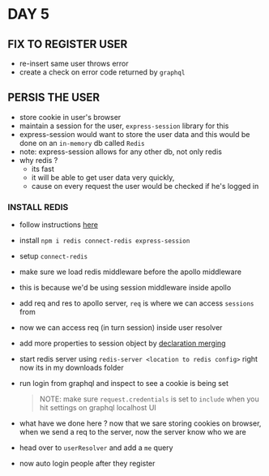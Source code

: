 # DAY 5

## FIX TO REGISTER USER

- re-insert same user throws error
- create a check on error code returned by `graphql`

## PERSIS THE USER

- store cookie in user's browser
- maintain a session for the user, `express-session` library for this
- express-session would want to store the user data and this would be done on an `in-memory` db called `Redis`
- note: express-session allows for any other db, not only redis
- why redis ?
  - its fast
  - it will be able to get user data very quickly,
  - cause on every request the user would be checked if he's logged in

### INSTALL REDIS

- follow instructions [here](https://redis.io/topics/quickstart)
- install `npm i redis connect-redis express-session`

- setup `connect-redis`
- make sure we load redis middleware before the apollo middleware
- this is because we'd be using session middleware inside apollo
- add req and res to apollo server, `req` is where we can access `sessions` from
- now we can access req (in turn session) inside user resolver
- add more properties to session object by [declaration merging](https://github.com/DefinitelyTyped/DefinitelyTyped/blob/master/types/express-session/index.d.ts#L23)
- start redis server using `redis-server <location to redis config>` right now its in my downloads folder
- run login from graphql and inspect to see a cookie is being set

  > NOTE: make sure `request.credentials` is set to `include` when you hit settings on graphql localhost UI

- what have we done here ? now that we sare storing cookies on browser, when we send a req to the server, now the server know who we are
- head over to `userResolver` and add a `me` query
- now auto login people after they register
